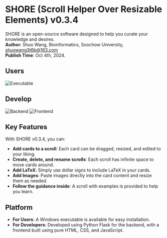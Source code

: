 # SHORE (Scroll Helper Over Resizable Elements) v0.3.4
SHORE is an open-source software designed to help you curate your knowledge and desires.  
**Author**: Shuo Wang, Bioinformatics, Soochow University, shuowang3t6b@163.com  
**Publish Time**: Oct 4th, 2024.

## Users
![Executable](https://img.shields.io/badge/Platform-Windows%20Executable-orange)

## Develop
![Backend](https://img.shields.io/badge/Backend-Python-blue)
![Frontend](https://img.shields.io/badge/Frontend-HTML%2C%20CSS%2C%20JavaScript-brightgreen)

## Key Features
With SHORE v0.3.4, you can:
- **Add cards to a scroll**: Each card can be dragged, resized, and edited to your liking.
- **Create, delete, and rename scrolls**: Each scroll has infinite space to move cards around.
- **Add LaTeX**: Simply use dollar signs to include LaTeX in your cards.
- **Add Images**: Paste images directly into the card content and resize them as needed.
- **Follow the guidance inside**: A scroll with examples is provided to help you learn.

## Platform
- **For Users**: A Windows executable is available for easy installation.
- **For Developers**: Developed using Python Flask for the backend, with a frontend built using pure HTML, CSS, and JavaScript.
